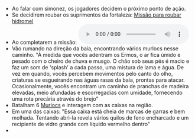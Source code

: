 - Ao falar com simonez, os jogadores decidem o próximo ponto de ação.
- Se decidirem roubar os suprimentos da fortaleza: [Missão para roubar hidromel](Missão%20para%20roubar%20hidromel.canvas)
- Ao completarem a missão: ![](ElevenLabs_2024-06-08T00%2003%2055_Anão_pvc_s30_sb50_se75_b_m2.mp3)
- Vão rumando na direção da baia, encontrando vários murlocs nesse caminho. 
"À medida que vocês adentram os Ermos, o ar fica úmido e pesado com o cheiro de chuva e musgo. O chão sob seus pés é macio e faz um som de 'splash' a cada passo, uma mistura de lama e água.
De vez em quando, vocês percebem movimentos pelo canto do olho, criaturas se esgueirando nas águas rasas da baía, prontas para atacar. Ocasionalmente, vocês encontram um caminho de pranchas de madeira elevadas, meio afundadas e escorregadias com umidade, fornecendo uma rota precária através do brejo"
- Batalham 6 [Murlocs](Murlocs.md) e interagem com as caixas na região.
- Em uma das caixas: "Essa caixa está cheia de marcas de garras e bem molhada. Tentando abri-la revela vários quilos de feno encharcado e um recipiente de vidro grande com líquido vermelho dentro" 
- 